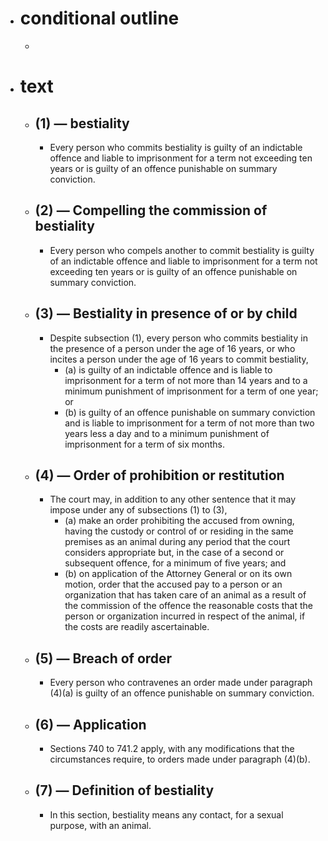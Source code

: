 - # conditional outline
	-
- # text
	- ## (1) — bestiality
		- Every person who commits bestiality is guilty of an indictable offence and liable to imprisonment for a term not exceeding ten years or is guilty of an offence punishable on summary conviction.
	- ## (2) — Compelling the commission of bestiality
		- Every person who compels another to commit bestiality is guilty of an indictable offence and liable to imprisonment for a term not exceeding ten years or is guilty of an offence punishable on summary conviction.
	- ## (3) — Bestiality in presence of or by child
		- Despite subsection (1), every person who commits bestiality in the presence of a person under the age of 16 years, or who incites a person under the age of 16 years to commit bestiality,
			- (a) is guilty of an indictable offence and is liable to imprisonment for a term of not more than 14 years and to a minimum punishment of imprisonment for a term of one year; or
			- (b) is guilty of an offence punishable on summary conviction and is liable to imprisonment for a term of not more than two years less a day and to a minimum punishment of imprisonment for a term of six months.
	- ## (4) — Order of prohibition or restitution
		- The court may, in addition to any other sentence that it may impose under any of subsections (1) to (3),
			- (a) make an order prohibiting the accused from owning, having the custody or control of or residing in the same premises as an animal during any period that the court considers appropriate but, in the case of a second or subsequent offence, for a minimum of five years; and
			- (b) on application of the Attorney General or on its own motion, order that the accused pay to a person or an organization that has taken care of an animal as a result of the commission of the offence the reasonable costs that the person or organization incurred in respect of the animal, if the costs are readily ascertainable.
	- ## (5) — Breach of order
		- Every person who contravenes an order made under paragraph (4)(a) is guilty of an offence punishable on summary conviction.
	- ## (6) — Application
		- Sections 740 to 741.2 apply, with any modifications that the circumstances require, to orders made under paragraph (4)(b).
	- ## (7) — Definition of bestiality
		- In this section, bestiality means any contact, for a sexual purpose, with an animal.